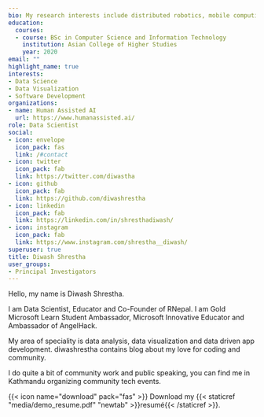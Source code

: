 ```yaml
---
bio: My research interests include distributed robotics, mobile computing and programmable matter.
education:
  courses:
  - course: BSc in Computer Science and Information Technology
    institution: Asian College of Higher Studies
    year: 2020
email: ""
highlight_name: true
interests:
- Data Science
- Data Visualization
- Software Development
organizations:
- name: Human Assisted AI
  url: https://www.humanassisted.ai/
role: Data Scientist
social:
- icon: envelope
  icon_pack: fas
  link: /#contact
- icon: twitter
  icon_pack: fab
  link: https://twitter.com/diwastha
- icon: github
  icon_pack: fab
  link: https://github.com/diwashrestha
- icon: linkedin
  icon_pack: fab
  link: https://linkedin.com/in/shresthadiwash/
- icon: instagram
  icon_pack: fab
  link: https://www.instagram.com/shrestha__diwash/
superuser: true
title: Diwash Shrestha
user_groups:
- Principal Investigators
---
```


Hello, my name is Diwash Shrestha.

I am Data Scientist, Educator and Co-Founder of RNepal. I am Gold Microsoft Learn Student Ambassador, Microsoft Innovative Educator and Ambassador of AngelHack.

 
My area of speciality is data analysis, data visualization and data driven app development. diwashrestha contains blog about my love for coding and community.

I do quite a bit of community work and public speaking, you can find me in Kathmandu organizing community tech events.


{{< icon name="download" pack="fas" >}} Download my {{< staticref "media/demo_resume.pdf" "newtab" >}}resumé{{< /staticref >}}.

